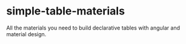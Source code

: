 # simple-table-materials
All the materials you need to build declarative tables with angular and material design.
